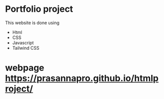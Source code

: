 # Portfolio project


This website is done using 
* Html
* CSS
* Javascript
* Tailwind CSS

# webpage https://prasannapro.github.io/htmlproject/
